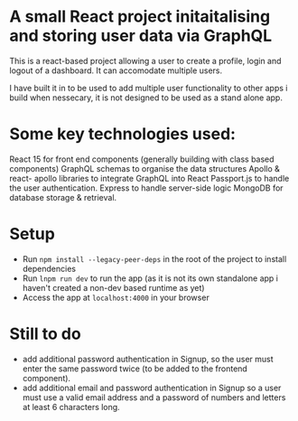

# A small React project initaitalising and storing user data via GraphQL

This is a react-based project allowing a user to create a profile, login and logout of a dashboard. It can accomodate multiple users.

I have built it in to be used to add multiple user functionality to other apps i build when nessecary, it is not designed to be used as a stand alone app.

# Some key technologies used:
React 15 for front end components (generally building with class based components)
GraphQL schemas to organise the data structures
Apollo & react- apollo libraries to integrate GraphQL into React
Passport.js to handle the user authentication.
Express to handle server-side logic
MongoDB for database storage & retrieval.

# Setup

- Run `npm install --legacy-peer-deps` in the root of the project to install dependencies
- Run `lnpm run dev` to run the app (as it is not its own standalone app i haven't created a non-dev based runtime as yet)
- Access the app at `localhost:4000` in your browser
  
# Still to do

- add additional password authentication in Signup, so the user must enter the same password twice (to be added to the frontend component).
- add additional email and password authentication in Signup so a user must use a valid email address and a password of numbers and letters at least 6 characters long.

